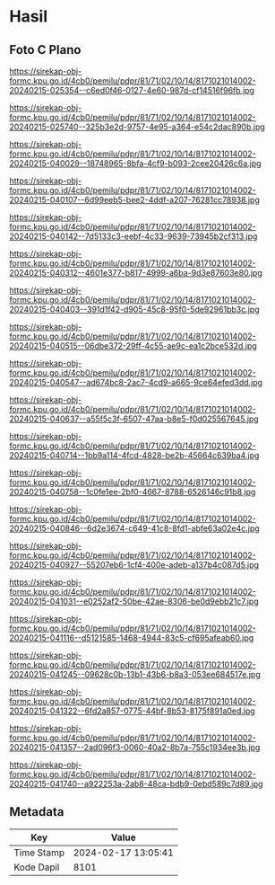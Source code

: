 # Hasil

## Foto C Plano

https://sirekap-obj-formc.kpu.go.id/4cb0/pemilu/pdpr/81/71/02/10/14/8171021014002-20240215-025354--c6ed0f46-0127-4e60-987d-cf14516f96fb.jpg

https://sirekap-obj-formc.kpu.go.id/4cb0/pemilu/pdpr/81/71/02/10/14/8171021014002-20240215-025740--325b3e2d-9757-4e95-a364-e54c2dac890b.jpg

https://sirekap-obj-formc.kpu.go.id/4cb0/pemilu/pdpr/81/71/02/10/14/8171021014002-20240215-040029--18748965-8bfa-4cf9-b093-2cee20426c6a.jpg

https://sirekap-obj-formc.kpu.go.id/4cb0/pemilu/pdpr/81/71/02/10/14/8171021014002-20240215-040107--6d99eeb5-bee2-4ddf-a207-76281cc78938.jpg

https://sirekap-obj-formc.kpu.go.id/4cb0/pemilu/pdpr/81/71/02/10/14/8171021014002-20240215-040142--7d5133c3-eebf-4c33-9639-73945b2cf313.jpg

https://sirekap-obj-formc.kpu.go.id/4cb0/pemilu/pdpr/81/71/02/10/14/8171021014002-20240215-040312--4601e377-b817-4999-a6ba-9d3e87603e80.jpg

https://sirekap-obj-formc.kpu.go.id/4cb0/pemilu/pdpr/81/71/02/10/14/8171021014002-20240215-040403--391d1f42-d905-45c8-95f0-5de92961bb3c.jpg

https://sirekap-obj-formc.kpu.go.id/4cb0/pemilu/pdpr/81/71/02/10/14/8171021014002-20240215-040515--06dbe372-29ff-4c55-ae9c-ea1c2bce532d.jpg

https://sirekap-obj-formc.kpu.go.id/4cb0/pemilu/pdpr/81/71/02/10/14/8171021014002-20240215-040547--ad674bc8-2ac7-4cd9-a665-9ce64efed3dd.jpg

https://sirekap-obj-formc.kpu.go.id/4cb0/pemilu/pdpr/81/71/02/10/14/8171021014002-20240215-040637--a55f5c3f-6507-47aa-b8e5-f0d025567645.jpg

https://sirekap-obj-formc.kpu.go.id/4cb0/pemilu/pdpr/81/71/02/10/14/8171021014002-20240215-040714--1bb9a114-4fcd-4828-be2b-45664c639ba4.jpg

https://sirekap-obj-formc.kpu.go.id/4cb0/pemilu/pdpr/81/71/02/10/14/8171021014002-20240215-040758--1c0fe1ee-2bf0-4667-8788-6526146c91b8.jpg

https://sirekap-obj-formc.kpu.go.id/4cb0/pemilu/pdpr/81/71/02/10/14/8171021014002-20240215-040846--6d2e3674-c649-41c8-8fd1-abfe63a02e4c.jpg

https://sirekap-obj-formc.kpu.go.id/4cb0/pemilu/pdpr/81/71/02/10/14/8171021014002-20240215-040927--55207eb6-1cf4-400e-adeb-a137b4c087d5.jpg

https://sirekap-obj-formc.kpu.go.id/4cb0/pemilu/pdpr/81/71/02/10/14/8171021014002-20240215-041031--e0252af2-50be-42ae-8306-be0d9ebb21c7.jpg

https://sirekap-obj-formc.kpu.go.id/4cb0/pemilu/pdpr/81/71/02/10/14/8171021014002-20240215-041116--d5121585-1468-4944-83c5-cf695afeab60.jpg

https://sirekap-obj-formc.kpu.go.id/4cb0/pemilu/pdpr/81/71/02/10/14/8171021014002-20240215-041245--09628c0b-13b1-43b6-b8a3-053ee684517e.jpg

https://sirekap-obj-formc.kpu.go.id/4cb0/pemilu/pdpr/81/71/02/10/14/8171021014002-20240215-041322--6fd2a857-0775-44bf-8b53-8175f891a0ed.jpg

https://sirekap-obj-formc.kpu.go.id/4cb0/pemilu/pdpr/81/71/02/10/14/8171021014002-20240215-041357--2ad096f3-0060-40a2-8b7a-755c1934ee3b.jpg

https://sirekap-obj-formc.kpu.go.id/4cb0/pemilu/pdpr/81/71/02/10/14/8171021014002-20240215-041740--a922253a-2ab8-48ca-bdb9-0ebd589c7d89.jpg


## Metadata

| Key        | Value               |
| ---------- | ------------------- |
| Time Stamp | 2024-02-17 13:05:41 |
| Kode Dapil | 8101                |



